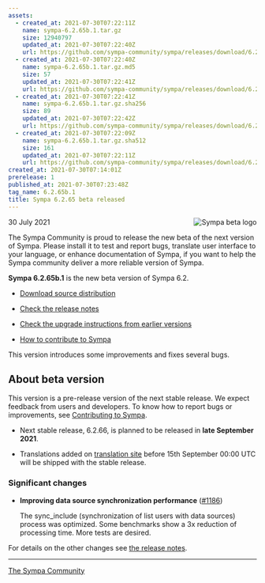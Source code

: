 ```yaml
---
assets:
  - created_at: 2021-07-30T07:22:11Z
    name: sympa-6.2.65b.1.tar.gz
    size: 12940797
    updated_at: 2021-07-30T07:22:40Z
    url: https://github.com/sympa-community/sympa/releases/download/6.2.65b.1/sympa-6.2.65b.1.tar.gz
  - created_at: 2021-07-30T07:22:40Z
    name: sympa-6.2.65b.1.tar.gz.md5
    size: 57
    updated_at: 2021-07-30T07:22:41Z
    url: https://github.com/sympa-community/sympa/releases/download/6.2.65b.1/sympa-6.2.65b.1.tar.gz.md5
  - created_at: 2021-07-30T07:22:41Z
    name: sympa-6.2.65b.1.tar.gz.sha256
    size: 89
    updated_at: 2021-07-30T07:22:42Z
    url: https://github.com/sympa-community/sympa/releases/download/6.2.65b.1/sympa-6.2.65b.1.tar.gz.sha256
  - created_at: 2021-07-30T07:22:09Z
    name: sympa-6.2.65b.1.tar.gz.sha512
    size: 161
    updated_at: 2021-07-30T07:22:11Z
    url: https://github.com/sympa-community/sympa/releases/download/6.2.65b.1/sympa-6.2.65b.1.tar.gz.sha512
created_at: 2021-07-30T07:14:01Z
prerelease: 1
published_at: 2021-07-30T07:23:48Z
tag_name: 6.2.65b.1
title: Sympa 6.2.65 beta released
---
```


<img align="right" src="https://assets.sympa.community/logos/sympa_beta.png" title="Sympa beta logo"/> 30 July 2021

The Sympa Community is proud to release the new beta of the next version of Sympa. Please install it to test and report bugs, translate user interface to your language, or enhance documentation of Sympa, if you want to help the Sympa community deliver a more reliable version of Sympa.

**Sympa 6.2.65b.1** is the new beta version of Sympa 6.2.

  - [Download source distribution](https://github.com/sympa-community/sympa/releases/download/6.2.65b.1/sympa-6.2.65b.1.tar.gz)

  - [Check the release notes](https://github.com/sympa-community/sympa/blob/6.2.65b.1/NEWS.md)

  - [Check the upgrade instructions from earlier versions](https://sympa-community.github.io/manual/upgrade/notes.html)

  - [How to contribute to Sympa](https://github.com/sympa-community/sympa/blob/6.2.65b.1/CONTRIBUTING.md)

This version introduces some improvements and fixes several bugs.

About beta version
---------------------  

This version is a pre-release version of the next stable release.  We expect feedback from users and developers.  To know how to report bugs or improvements, see [Contributing to Sympa](https://github.com/sympa-community/sympa/blob/6.2.65b.1/CONTRIBUTING.md).

  - Next stable release, 6.2.66, is planned to be released in **late September 2021**.

  - Translations added on [translation site](https://translate.sympa.org/) before 15th September 00:00 UTC will be shipped with the stable release.

### Significant changes

  * **Improving data source synchronization performance** ([\#1186](https://github.com/sympa-community/sympa/issues/1186))

    The sync_include (synchronization of list users with data sources) process was optimized. Some benchmarks show a 3x reduction of processing time.  More tests are desired.

For details on the other changes see [the release notes](https://github.com/sympa-community/sympa/blob/6.2.65b.1/NEWS.md).

----
[The Sympa Community](https://github.com/sympa-community)
